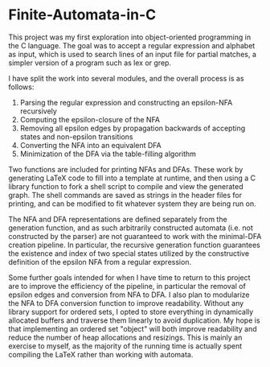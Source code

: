 # Finite-Automata-in-C

This project was my first exploration into object-oriented programming in the C language. The goal was to accept a regular expression and alphabet as input, which is used to search lines of an input file for partial matches, a simpler version of a program such as lex or grep.

I have split the work into several modules, and the overall process is as follows:

1. Parsing the regular expression and constructing an epsilon-NFA recursively
2. Computing the epsilon-closure of the NFA
3. Removing all epsilon edges by propagation backwards of accepting states and non-epsilon transitions
4. Converting the NFA into an equivalent DFA
5. Minimization of the DFA via the table-filling algorithm

Two functions are included for printing NFAs and DFAs. These work by generating LaTeX code to fill into a template at runtime, and then using a C library function to fork a shell script to compile and view the generated graph. The shell commands are saved as strings in the header files for printing, and can be modified to fit whatever system they are being run on.

The NFA and DFA representations are defined separately from the generation function, and as such arbitrarily constructed automata (i.e. not constructed by the parser) are not guaranteed to work with the minimal-DFA creation pipeline. In particular, the recursive generation function guarantees the existence and index of two special states utilized by the constructive definition of the epsilon NFA from a regular expression.

Some further goals intended for when I have time to return to this project are to improve the efficiency of the pipeline, in particular the removal of epsilon edges and conversion from NFA to DFA. I also plan to modularize the NFA to DFA conversion function to improve readability. Without any library support for ordered sets, I opted to store everything in dynamically allocated buffers and traverse them linearly to avoid duplication. My hope is that implementing an ordered set "object" will both improve readability and reduce the number of heap allocations and resizings. This is mainly an exercise to myself, as the majority of the running time is actually spent compiling the LaTeX rather than working with automata.
